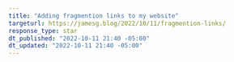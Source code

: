 ```yaml
---
title: "Adding fragmention links to my website"
targeturl: https://jamesg.blog/2022/10/11/fragmention-links/ 
response_type: star
dt_published: "2022-10-11 21:40 -05:00"
dt_updated: "2022-10-11 21:40 -05:00"
---
```

